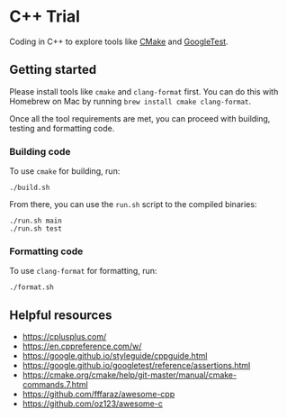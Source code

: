 # C++ Trial

Coding in C++ to explore tools like [CMake](https://cmake.org/) and [GoogleTest](https://google.github.io/googletest/).

## Getting started

Please install tools like `cmake` and `clang-format` first. You can do this with Homebrew on Mac by running `brew install cmake clang-format`.

Once all the tool requirements are met, you can proceed with building, testing and formatting code.

### Building code

To use `cmake` for building, run:

```shell
./build.sh
```

From there, you can use the `run.sh` script to the compiled binaries:

```shell
./run.sh main
./run.sh test
```

### Formatting code

To use `clang-format` for formatting, run:

```shell
./format.sh
```

## Helpful resources

- <https://cplusplus.com/>
- <https://en.cppreference.com/w/>
- <https://google.github.io/styleguide/cppguide.html>
- <https://google.github.io/googletest/reference/assertions.html>
- <https://cmake.org/cmake/help/git-master/manual/cmake-commands.7.html>
- <https://github.com/fffaraz/awesome-cpp>
- <https://github.com/oz123/awesome-c>
